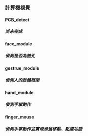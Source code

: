 ### 計算機視覺

#### PCB_detect  
##### 尚未完成

#### face_module
##### 偵測是否為臉孔

#### gestrue_module
##### 偵測人的肢體框架

#### hand_module
##### 偵測手掌動作

#### finger_mouse
##### 偵測手掌動作並實現滑鼠移動、點選功能
